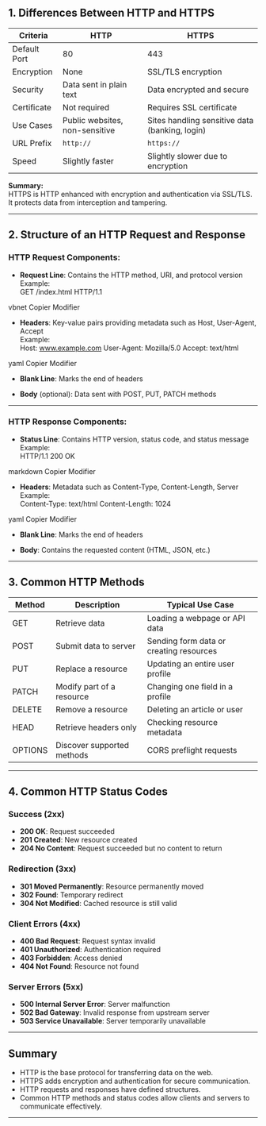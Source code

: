 ## 1. Differences Between HTTP and HTTPS

| Criteria          | HTTP                             | HTTPS                               |
|-------------------|---------------------------------|-----------------------------------|
| Default Port      | 80                              | 443                               |
| Encryption        | None                            | SSL/TLS encryption                |
| Security          | Data sent in plain text          | Data encrypted and secure         |
| Certificate       | Not required                    | Requires SSL certificate          |
| Use Cases         | Public websites, non-sensitive  | Sites handling sensitive data (banking, login) |
| URL Prefix        | `http://`                      | `https://`                       |
| Speed             | Slightly faster                 | Slightly slower due to encryption |

**Summary:**  
HTTPS is HTTP enhanced with encryption and authentication via SSL/TLS. It protects data from interception and tampering.

---

## 2. Structure of an HTTP Request and Response

### HTTP Request Components:

- **Request Line**: Contains the HTTP method, URI, and protocol version  
  Example:  
GET /index.html HTTP/1.1

vbnet
Copier
Modifier

- **Headers**: Key-value pairs providing metadata such as Host, User-Agent, Accept  
Example:  
Host: www.example.com
User-Agent: Mozilla/5.0
Accept: text/html

yaml
Copier
Modifier

- **Blank Line**: Marks the end of headers

- **Body** (optional): Data sent with POST, PUT, PATCH methods

---

### HTTP Response Components:

- **Status Line**: Contains HTTP version, status code, and status message  
Example:  
HTTP/1.1 200 OK

markdown
Copier
Modifier

- **Headers**: Metadata such as Content-Type, Content-Length, Server  
Example:  
Content-Type: text/html
Content-Length: 1024

yaml
Copier
Modifier

- **Blank Line**: Marks the end of headers

- **Body**: Contains the requested content (HTML, JSON, etc.)

---

## 3. Common HTTP Methods

| Method | Description                        | Typical Use Case                  |
|--------|----------------------------------|---------------------------------|
| GET    | Retrieve data                    | Loading a webpage or API data    |
| POST   | Submit data to server             | Sending form data or creating resources |
| PUT    | Replace a resource               | Updating an entire user profile  |
| PATCH  | Modify part of a resource        | Changing one field in a profile  |
| DELETE | Remove a resource                | Deleting an article or user      |
| HEAD   | Retrieve headers only            | Checking resource metadata       |
| OPTIONS| Discover supported methods       | CORS preflight requests          |

---

## 4. Common HTTP Status Codes

### Success (2xx)

- **200 OK**: Request succeeded
- **201 Created**: New resource created
- **204 No Content**: Request succeeded but no content to return

### Redirection (3xx)

- **301 Moved Permanently**: Resource permanently moved
- **302 Found**: Temporary redirect
- **304 Not Modified**: Cached resource is still valid

### Client Errors (4xx)

- **400 Bad Request**: Request syntax invalid
- **401 Unauthorized**: Authentication required
- **403 Forbidden**: Access denied
- **404 Not Found**: Resource not found

### Server Errors (5xx)

- **500 Internal Server Error**: Server malfunction
- **502 Bad Gateway**: Invalid response from upstream server
- **503 Service Unavailable**: Server temporarily unavailable

---

## Summary

- HTTP is the base protocol for transferring data on the web.
- HTTPS adds encryption and authentication for secure communication.
- HTTP requests and responses have defined structures.
- Common HTTP methods and status codes allow clients and servers to communicate effectively.

---